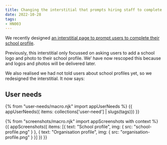 ```yaml
---
title: Changing the interstitial that prompts hiring staff to complete their school profile
date: 2022-10-28
tags:
- HN003
---
```


We recently designed [an interstitial page to prompt users to complete their school profile](/prompting-hiring-staff-to-complete-their-school-profile/). 

Previously, this interstitial only focussed on asking users to add a school logo and photo to their school profile. We’ have now rescoped this because and logos and photos will be delivered later.

We also realised we had not told users about school profiles yet, so we redesigned the interstitial. It now says:


## User needs

{% from "user-needs/macro.njk" import appUserNeeds %}
{{ appUserNeeds({ items: collections['user-need'] | slugs(tags)}) }}


{% from "screenshots/macro.njk" import appScreenshots with context %}
{{ appScreenshots({
  items: [{
    text: "School profile",
    img: { src: "school-profile.png" }
  }, {
    text: "Organisation profile",
    img: { src: "organisation-profile.png" }
  }]
}) }}
